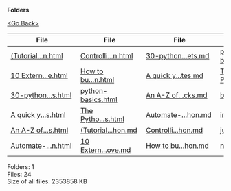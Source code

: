 **Folders**

[&lt;Go Back&gt;](../right.html)

  

<table><thead><tr class="header"><th><strong>File</strong></th><th><strong>File</strong></th><th><strong>File</strong></th><th><strong>File</strong></th></tr></thead><tbody><tr class="odd"><td><a href="(Tutorial)%20Reading%20and%20Writing%20Files%20in%20Python.html">(Tutorial...n.html</a> </td><td><a href="Controlling%20the%20Web%20with%20Python.html">Controlli...n.html</a> </td><td><a href="30-python-snippets.md">30-python...ets.md</a> </td><td><a href="python-basics.md">python-basics.md</a> </td></tr><tr class="even"><td><a href="10%20External%20Python%20packages%20you%20are%20going%20to%20love.html">10 Extern...e.html</a> </td><td><a href="How%20to%20build%20a%20URL%20crawler%20to%20map%20a%20website%20using%20Python.html">How to bu...n.html</a> </td><td><a href="A%20quick%20yet%20complete%20tour%20of%20lists%20in%20Python3%20in%20just%20seven%20minutes.md">A quick y...tes.md</a> </td><td><a href="The%20Python%20RegEx%20Cheat%20Sheet%20for%20Budding%20Programmers.md">The Pytho...ers.md</a> </td></tr><tr class="odd"><td><a href="30-python-snippets.html">30-python...s.html</a> </td><td><a href="python-basics.html">python-basics.html</a> </td><td><a href="An%20A-Z%20of%20useful%20Python%20tricks.md">An A-Z of...cks.md</a> </td><td><a href="beginners.pdf">beginners.pdf</a> </td></tr><tr class="even"><td><a href="A%20quick%20yet%20complete%20tour%20of%20lists%20in%20Python3%20in%20just%20seven%20minutes.html">A quick y...s.html</a> </td><td><a href="The%20Python%20RegEx%20Cheat%20Sheet%20for%20Budding%20Programmers.html">The Pytho...s.html</a> </td><td><a href="Automate-Boring-Stuff-with-Python.md">Automate-...hon.md</a> </td><td><a href="importing-data-python.pdf">importing...on.pdf</a> </td></tr><tr class="odd"><td><a href="An%20A-Z%20of%20useful%20Python%20tricks.html">An A-Z of...s.html</a> </td><td><a href="(Tutorial)%20Reading%20and%20Writing%20Files%20in%20Python.md">(Tutorial...hon.md</a> </td><td><a href="Controlling%20the%20Web%20with%20Python.md">Controlli...hon.md</a> </td><td><a href="jupyter-notebook-cheat-sheet.pdf">jupyter-n...et.pdf</a> </td></tr><tr class="even"><td><a href="Automate-Boring-Stuff-with-Python.html">Automate-...n.html</a> </td><td><a href="10%20External%20Python%20packages%20you%20are%20going%20to%20love.md">10 Extern...ove.md</a> </td><td><a href="How%20to%20build%20a%20URL%20crawler%20to%20map%20a%20website%20using%20Python.md">How to bu...hon.md</a> </td><td><a href="numpy.pdf">numpy.pdf</a> </td></tr></tbody></table>

Folders: 1  
Files: 24  
Size of all files: 2353858 KB
